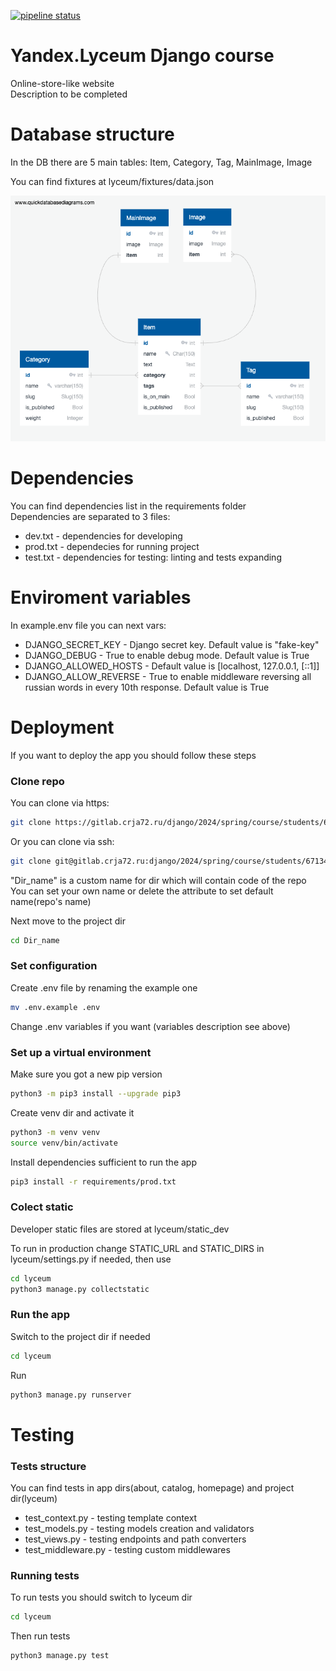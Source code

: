 [![pipeline status](https://gitlab.crja72.ru/django/2024/spring/course/students/67134-xxtornexx2016-course-1112/badges/main/pipeline.svg)](https://gitlab.crja72.ru/django/2024/spring/course/students/67134-xxtornexx2016-course-1112/-/commits/main)

# Yandex.Lyceum Django course

Online-store-like website  
Description to be completed

# Database structure
In the DB there are 5 main tables: Item, Category, Tag, MainImage, Image

You can find fixtures at lyceum/fixtures/data.json

![ER Diagram](ER.jpg)  

# Dependencies  
You can find dependencies list in the requirements folder  
Dependencies are separated to 3 files:  
- dev.txt - dependencies for developing  
- prod.txt - dependecies for running project  
- test.txt - dependencies for testing: linting and tests expanding  

# Enviroment variables  
In example.env file you can next vars:
- DJANGO_SECRET_KEY - Django secret key. Default value is "fake-key"
- DJANGO_DEBUG - True to enable debug mode. Default value is True
- DJANGO_ALLOWED_HOSTS - Default value is [localhost, 127.0.0.1, [::1]]
- DJANGO_ALLOW_REVERSE - True to enable middleware reversing all russian words in every 10th response. Default value is True


# Deployment
If you want to deploy the app you should follow these steps

### Clone repo

You can clone via https:  
```bash
git clone https://gitlab.crja72.ru/django/2024/spring/course/students/67134-xxtornexx2016-course-1112.git Dir_name
```  

Or you can clone via ssh:  
```bash
git clone git@gitlab.crja72.ru:django/2024/spring/course/students/67134-xxtornexx2016-course-1112.git Dir_name
```  

"Dir_name" is a custom name for dir which will contain code of the repo  
You can set your own name or delete the attribute to set default name(repo's name)  

Next move to the project dir
```bash
cd Dir_name
```


### Set configuration
Create .env file by renaming the example one  
```bash
mv .env.example .env
```
Change .env variables if you want (variables description see above)

### Set up a virtual environment
Make sure you got a new pip version
```bash
python3 -m pip3 install --upgrade pip3
```
Create venv dir and activate it
```bash
python3 -m venv venv  
source venv/bin/activate  
```
Install dependencies sufficient to run the app
```bash
pip3 install -r requirements/prod.txt  
```

### Colect static

Developer static files are stored at lyceum/static_dev

To run in production change STATIC_URL and STATIC_DIRS in lyceum/settings.py if needed, then use
```bash
cd lyceum
python3 manage.py collectstatic
```

### Run the app
Switch to the project dir if needed
```bash
cd lyceum
```
Run
```bash
python3 manage.py runserver
```

# Testing
### Tests structure  
You can find tests in app dirs(about, catalog, homepage) and project dir(lyceum)  

- test_context.py - testing template context  
- test_models.py - testing models creation and validators  
- test_views.py -  testing endpoints and path converters   
- test_middleware.py - testing custom middlewares  

### Running tests  
To run tests you should switch to lyceum dir
```bash
cd lyceum
```
Then run tests
```bash 
python3 manage.py test
```
